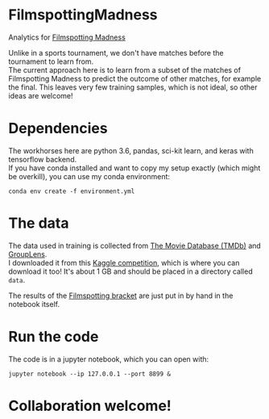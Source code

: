 # FilmspottingMadness
Analytics for [Filmspotting Madness](https://www.filmspotting.net/madness/)

Unlike in a sports tournament, we don't have matches before the tournament to learn from.  
The current approach here is to learn from a subset of the matches of Filmspotting Madness to predict the outcome of other matches, for example the final.
This leaves very few training samples, which is not ideal, so other ideas are welcome!

# Dependencies
The workhorses here are python 3.6, pandas, sci-kit learn, and keras with tensorflow backend.  
If you have conda installed and want to copy my setup exactly (which might be overkill), you can use my conda environment:

```
conda env create -f environment.yml
```

# The data
The data used in training is collected from [The Movie Database (TMDb)](https://www.themoviedb.org/?language=en) 
and [GroupLens](https://grouplens.org/datasets/movielens/latest/).  
I downloaded it from this [Kaggle competition](https://www.kaggle.com/rounakbanik/the-movies-dataset), which is where you can download it too!
It's about 1 GB and should be placed in a directory called `data`.

The results of the [Filmspotting bracket](https://challonge.com/madness2018) are just put in by hand in the notebook itself.


# Run the code

The code is in a jupyter notebook, which you can open with:
```
jupyter notebook --ip 127.0.0.1 --port 8899 &
```

# Collaboration welcome!
